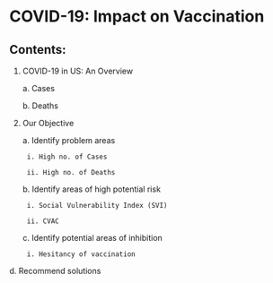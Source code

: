 # COVID-19: Impact on Vaccination

## Contents:

1. COVID-19 in US: An Overview

	a. Cases

	b. Deaths

2. Our Objective

	a. Identify problem areas

		i. High no. of Cases

		ii. High no. of Deaths

	b. Identify areas of high potential risk

		i. Social Vulnerability Index (SVI)

		ii. CVAC

	c. Identify potential areas of inhibition

		i. Hesitancy of vaccination

d. Recommend solutions
 
